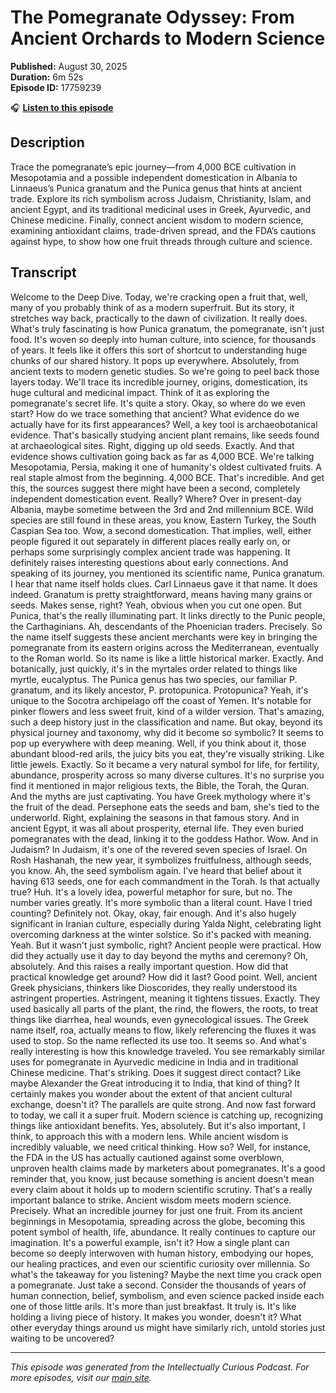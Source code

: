 # The Pomegranate Odyssey: From Ancient Orchards to Modern Science

**Published:** August 30, 2025  
**Duration:** 6m 52s  
**Episode ID:** 17759239

🎧 **[Listen to this episode](https://intellectuallycurious.buzzsprout.com/2529712/episodes/17759239-the-pomegranate-odyssey-from-ancient-orchards-to-modern-science)**

## Description

Trace the pomegranate’s epic journey—from 4,000 BCE cultivation in Mesopotamia and a possible independent domestication in Albania to Linnaeus’s Punica granatum and the Punica genus that hints at ancient trade. Explore its rich symbolism across Judaism, Christianity, Islam, and ancient Egypt, and its traditional medicinal uses in Greek, Ayurvedic, and Chinese medicine. Finally, connect ancient wisdom to modern science, examining antioxidant claims, trade-driven spread, and the FDA’s cautions against hype, to show how one fruit threads through culture and science.

## Transcript

Welcome to the Deep Dive. Today, we're cracking open a fruit that, well, many of you probably think of as a modern superfruit. But its story, it stretches way back, practically to the dawn of civilization. It really does. What's truly fascinating is how Punica granatum, the pomegranate, isn't just food. It's woven so deeply into human culture, into science, for thousands of years. It feels like it offers this sort of shortcut to understanding huge chunks of our shared history. It pops up everywhere. Absolutely, from ancient texts to modern genetic studies. So we're going to peel back those layers today. We'll trace its incredible journey, origins, domestication, its huge cultural and medicinal impact. Think of it as exploring the pomegranate's secret life. It's quite a story. Okay, so where do we even start? How do we trace something that ancient? What evidence do we actually have for its first appearances? Well, a key tool is archaeobotanical evidence. That's basically studying ancient plant remains, like seeds found at archaeological sites. Right, digging up old seeds. Exactly. And that evidence shows cultivation going back as far as 4,000 BCE. We're talking Mesopotamia, Persia, making it one of humanity's oldest cultivated fruits. A real staple almost from the beginning. 4,000 BCE. That's incredible. And get this, the sources suggest there might have been a second, completely independent domestication event. Really? Where? Over in present-day Albania, maybe sometime between the 3rd and 2nd millennium BCE. Wild species are still found in these areas, you know, Eastern Turkey, the South Caspian Sea too. Wow, a second domestication. That implies, well, either people figured it out separately in different places really early on, or perhaps some surprisingly complex ancient trade was happening. It definitely raises interesting questions about early connections. And speaking of its journey, you mentioned its scientific name, Punica granatum. I hear that name itself holds clues. Carl Linnaeus gave it that name. It does indeed. Granatum is pretty straightforward, means having many grains or seeds. Makes sense, right? Yeah, obvious when you cut one open. But Punica, that's the really illuminating part. It links directly to the Punic people, the Carthaginians. Ah, descendants of the Phoenician traders. Precisely. So the name itself suggests these ancient merchants were key in bringing the pomegranate from its eastern origins across the Mediterranean, eventually to the Roman world. So its name is like a little historical marker. Exactly. And botanically, just quickly, it's in the myrtales order related to things like myrtle, eucalyptus. The Punica genus has two species, our familiar P. granatum, and its likely ancestor, P. protopunica. Protopunica? Yeah, it's unique to the Socotra archipelago off the coast of Yemen. It's notable for pinker flowers and less sweet fruit, kind of a wilder version. That's amazing, such a deep history just in the classification and name. But okay, beyond its physical journey and taxonomy, why did it become so symbolic? It seems to pop up everywhere with deep meaning. Well, if you think about it, those abundant blood-red arils, the juicy bits you eat, they're visually striking. Like little jewels. Exactly. So it became a very natural symbol for life, for fertility, abundance, prosperity across so many diverse cultures. It's no surprise you find it mentioned in major religious texts, the Bible, the Torah, the Quran. And the myths are just captivating. You have Greek mythology where it's the fruit of the dead. Persephone eats the seeds and bam, she's tied to the underworld. Right, explaining the seasons in that famous story. And in ancient Egypt, it was all about prosperity, eternal life. They even buried pomegranates with the dead, linking it to the goddess Hathor. Wow. And in Judaism? In Judaism, it's one of the revered seven species of Israel. On Rosh Hashanah, the new year, it symbolizes fruitfulness, although seeds, you know. Ah, the seed symbolism again. I've heard that belief about it having 613 seeds, one for each commandment in the Torah. Is that actually true? Huh. It's a lovely idea, powerful metaphor for sure, but no. The number varies greatly. It's more symbolic than a literal count. Have I tried counting? Definitely not. Okay, okay, fair enough. And it's also hugely significant in Iranian culture, especially during Yalda Night, celebrating light overcoming darkness at the winter solstice. So it's packed with meaning. Yeah. But it wasn't just symbolic, right? Ancient people were practical. How did they actually use it day to day beyond the myths and ceremony? Oh, absolutely. And this raises a really important question. How did that practical knowledge get around? How did it last? Good point. Well, ancient Greek physicians, thinkers like Dioscorides, they really understood its astringent properties. Astringent, meaning it tightens tissues. Exactly. They used basically all parts of the plant, the rind, the flowers, the roots, to treat things like diarrhea, heal wounds, even gynecological issues. The Greek name itself, roa, actually means to flow, likely referencing the fluxes it was used to stop. So the name reflected its use too. It seems so. And what's really interesting is how this knowledge traveled. You see remarkably similar uses for pomegranate in Ayurvedic medicine in India and in traditional Chinese medicine. That's striking. Does it suggest direct contact? Like maybe Alexander the Great introducing it to India, that kind of thing? It certainly makes you wonder about the extent of that ancient cultural exchange, doesn't it? The parallels are quite strong. And now fast forward to today, we call it a super fruit. Modern science is catching up, recognizing things like antioxidant benefits. Yes, absolutely. But it's also important, I think, to approach this with a modern lens. While ancient wisdom is incredibly valuable, we need critical thinking. How so? Well, for instance, the FDA in the US has actually cautioned against some overblown, unproven health claims made by marketers about pomegranates. It's a good reminder that, you know, just because something is ancient doesn't mean every claim about it holds up to modern scientific scrutiny. That's a really important balance to strike. Ancient wisdom meets modern science. Precisely. What an incredible journey for just one fruit. From its ancient beginnings in Mesopotamia, spreading across the globe, becoming this potent symbol of health, life, abundance. It really continues to capture our imagination. It's a powerful example, isn't it? How a single plant can become so deeply interwoven with human history, embodying our hopes, our healing practices, and even our scientific curiosity over millennia. So what's the takeaway for you listening? Maybe the next time you crack open a pomegranate. Just take a second. Consider the thousands of years of human connection, belief, symbolism, and even science packed inside each one of those little arils. It's more than just breakfast. It truly is. It's like holding a living piece of history. It makes you wonder, doesn't it? What other everyday things around us might have similarly rich, untold stories just waiting to be uncovered?

---
*This episode was generated from the Intellectually Curious Podcast. For more episodes, visit our [main site](https://intellectuallycurious.buzzsprout.com).*
